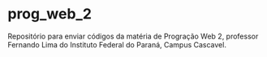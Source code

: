 # prog_web_2
Repositório para enviar códigos da matéria de Progração Web 2, professor Fernando Lima do Instituto Federal do Paraná, Campus Cascavel.
